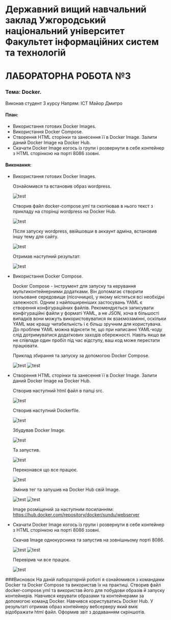 # Державний вищий навчальний заклад Ужгородський національний університет Факультет інформаційних систем та технологій


# ЛАБОРАТОРНА РОБОТА №3
### Тема: Docker.


Виконав студент 3 курсу
Напрям: ІСТ
Майор Дмитро



#### План:
- Використання готових Docker Images.
- Використання Docker Compose.
- Створення HTML сторінки та занесення її в Docker Image. Залити даний Docker Image на Docker Hub.
- Скачати Docker Image когось із групи і розвернути в себе контейнер з HTML сторінкою на порті 8086 ззовні.


#### Виконання:
- Використання готових Docker Images.
  
  Ознайомився та встановив образ wordpress.
  
  ![test](screenshots/image8.png)

  Створив файл docker-compose.yml та скопіював в нього текст з прикладу на сторінці wordpress на Docker Hub.

  ![test](screenshots/image9.png)
  
  Після запуску wordpress, ввійшовши в аккаунт адміна, встановив іншу тему для сайту.
  
  ![test](screenshots/image3.png)
  
  Отримав наступний результат:

  ![test](screenshots/image13.png)
  
- Використання Docker Compose.

  Docker Compose - інструмент для запуску та керування мультиконтейнерними додатками. Він допомагає створити ізольоване середовище (пісочницю), у якому містяться всі необхідні залежності. Одним з найпоширеніших застосувань YAML є створення конфігураційних файлів. Рекомендується записувати конфігураційні файли у форматі YAML, а не JSON, хоча в більшості випадків вони можуть використовуватися як взаємозамінні, оскільки YAML має кращу читабельність і є більш зручним для користувача. До проблем YAML можна віднсети те, що при написанні YAML-коду слід дотримуватися додаткових заходів обережності. Навіть якщо ви не співпаде один пробіл під час відступу, ваш код може перестати працювати.
  
  Приклад збирання та запуску за допомогою Docker Compose.
  
  ![test](screenshots/image11.png)
  ![test](screenshots/image6.png)
  
- Створення HTML сторінки та занесення її в Docker Image. Залити даний Docker Image на Docker Hub.

  Створив наступний html файл в папці src.

  ![test](screenshots/image5.png)
  
  Створив наступний Dockerfile.
  
  ![test](screenshots/image16.png)
  
  Збудував Docker Image.
  
  ![test](screenshots/image2.png)
  
  Та запустив.
  
  ![test](screenshots/image12.png)
  
  Переконався що все працює.

  ![test](screenshots/image7.png)
  
  Змінив тег та запушив на Docker Hub свій Image.

  ![test](screenshots/image10.png)
  ![test](screenshots/image4.png)
  
  Image розміщений за наступним посиланням: https://hub.docker.com/repository/docker/sundu/webserver
  
- Скачати Docker Image когось із групи і розвернути в себе контейнер з HTML сторінкою на порті 8086 ззовні.

  Скачав Image однокурсника та запустив на зовнішньому порті 8086.

  ![test](screenshots/image14.png)
  ![test](screenshots/image1.png)
  
  Перевірив чи все працює.	
  
  ![test](screenshots/image15.png)

###Висновок
На даній лабораторній роботі я ознайомився з командами Docker та Docker Compose та використав їх на практиці. Створив файл docker-compose.yml та використав його для побудови образів й запуску контейнерів. Навчився керувати образами та контейнерами за допомогою команд Docker. Навчився користуватись Docker Hub. У результаті отримав образ контейнеру вебсерверу який вміє відображати html файл. Оформив звіт з додаванням скріншотів.

  
  
